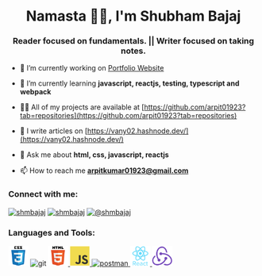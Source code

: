 <h1 align="center">Namasta 🙏🏼, I'm Shubham Bajaj</h1>
<h3 align="center">Reader focused on fundamentals. || Writer focused on taking notes.</h3>

- 🔭 I’m currently working on [Portfolio Website](http://arpit-portfolio.netlify.app/)

- 🌱 I’m currently learning **javascript, reactjs, testing, typescript and webpack**

- 👨‍💻 All of my projects are available at [https://github.com/arpit01923?tab=repositories](https://github.com/arpit01923?tab=repositories)

- 📝 I write articles on [https://vany02.hashnode.dev/](https://vany02.hashnode.dev/)

- 💬 Ask me about **html, css, javascript, reactjs**

- 📫 How to reach me **arpitkumar01923@gmail.com**


<h3 align="left">Connect with me:</h3>
<p align="left">
<a href="https://twitter.com/Arpit_00_02" target="blank"><img align="center" src="https://raw.githubusercontent.com/rahuldkjain/github-profile-readme-generator/master/src/images/icons/Social/twitter.svg" alt="shmbajaj" height="30" width="40" /></a>
<a href="https://www.linkedin.com/in/arpit-kumar-4b11211a4/" target="blank"><img align="center" src="https://raw.githubusercontent.com/rahuldkjain/github-profile-readme-generator/master/src/images/icons/Social/linked-in-alt.svg" alt="shmbajaj" height="30" width="40" /></a>
<a href="https://vany02.hashnode.dev/" target="blank"><img align="center" src="https://raw.githubusercontent.com/rahuldkjain/github-profile-readme-generator/master/src/images/icons/Social/hashnode.svg" alt="@shmbajaj" height="30" width="40" /></a>
</p>

<h3 align="left">Languages and Tools:</h3>
<p align="left"> <img src="https://raw.githubusercontent.com/devicons/devicon/master/icons/css3/css3-original-wordmark.svg" alt="css3" width="40" height="40"/> </a> <img src="https://www.vectorlogo.zone/logos/git-scm/git-scm-icon.svg" alt="git" width="40" height="40"/> </a> <a href="https://www.w3.org/html/" target="_blank" rel="noreferrer"> <img src="https://raw.githubusercontent.com/devicons/devicon/master/icons/html5/html5-original-wordmark.svg" alt="html5" width="40" height="40"/> </a> <a href="https://developer.mozilla.org/en-US/docs/Web/JavaScript" target="_blank" rel="noreferrer"> <img src="https://raw.githubusercontent.com/devicons/devicon/master/icons/javascript/javascript-original.svg" alt="javascript" width="40" height="40"/> </a> <a href="https://postman.com" target="_blank" rel="noreferrer"> <img src="https://www.vectorlogo.zone/logos/getpostman/getpostman-icon.svg" alt="postman" width="40" height="40"/> </a> <a href="https://reactjs.org/" target="_blank" rel="noreferrer"> <img src="https://raw.githubusercontent.com/devicons/devicon/master/icons/react/react-original-wordmark.svg" alt="react" width="40" height="40"/> </a> <a href="https://redux.js.org" target="_blank" rel="noreferrer"> <img src="https://raw.githubusercontent.com/devicons/devicon/master/icons/redux/redux-original.svg" alt="redux" width="40" height="40"/> </a></p>
